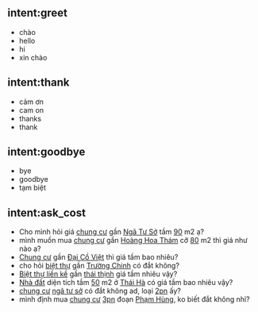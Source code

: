 ## intent:greet
- chào
- hello
- hi
- xin chào

## intent:thank
- cảm ơn
- cam on
- thanks
- thank

## intent:goodbye
- bye
- goodbye
- tạm biệt

## intent:ask_cost
- Cho mình hỏi giá [chung cư](estate_type) gần [Ngã Tư Sở](address) tầm [90](area) m2 ạ?
- mình muốn mua [chung cư](estate_type) gần [Hoàng Hoa Thám](address) cỡ [80](area) m2 thì giá như nào ạ?
- [Chung cư](estate_type) gần [Đại Cồ Việt](address) thì giá tầm bao nhiêu?
- cho hỏi [biệt thự](estate_type) gần [Trường Chinh](address) có đắt không?
- [Biệt thự liền kề](estate_type) gần [thái thịnh](address) giá tầm nhiêu vậy?
- [Nhà đất](estate_type) diện tích tầm [50](area) m2 ở [Thái Hà](address) có giá tầm bao nhiêu vậy?
- [chung cư](estate_type) [ngã tư sở](address) có đắt không ad, loại [2pn](area) ấy?
- mình định mua [chung cư](estate_type) [3pn](area) đoạn [Phạm Hùng](address), ko biết đắt không nhỉ?
